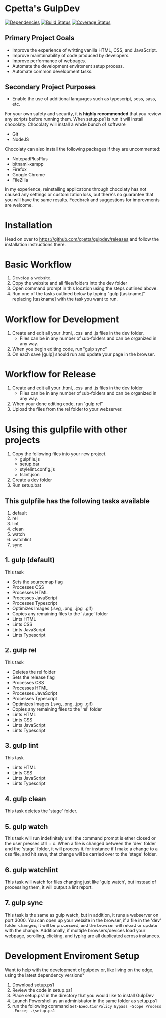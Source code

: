 # Cpetta's GulpDev 
[![Dependencies][david-svg]][david-url] [![Build Status][travis-ci-svg]][travis-ci-url] [![Coverage Status][coveralls-svg]][coveralls-url]

## Primary Project Goals
* Improve the experience of writting vanilla HTML, CSS, and JavaScript.
* Improve maintainability of code produced by developers.
* Improve performance of webpages.
* Automate the development enviroment setup process.
* Automate common development tasks.

## Secondary Project Purposes
* Enable the use of additional languages such as typescript, scss, sass, etc.

For your own safety and security, it is **highly recommended** that you review any scripts before running them.
When setup.ps1 is run it will install chocolaty.
Chocolaty will install a whole bunch of software
* Git
* NodeJS

Chocolaty can also install the following packages if they are uncommented:
* NotepadPlusPlus
* bitnami-xampp
* Firefox
* Google Chrome
* FileZilla

In my experience, reinstalling applications through chocolaty has not caused any settings or customization loss, but there's no guarantee that you will have the same results.
Feedback and suggestions for improvments are welcome.

# Installation
Head on over to https://github.com/cpetta/gulpdev/releases and follow the installation instructions there.

# Basic Workflow
1. Develop a website.
2. Copy the website and all files/folders into the dev folder
3. Open command prompt in this location using the steps outlined above.
4. Run one of the tasks outlined below by typing "gulp [taskname]" replacing [taskname] with the task you want to run.

# Workflow for Development
1. Create and edit all your .html, .css, and .js files in the dev folder.
	* Files can be in any number of sub-folders and can be organized in any way.
2. When you begin editing code, run "gulp sync"
3. On each save [gulp] should run and update your page in the browser.

# Workflow for Release
1. Create and edit all your .html, .css, and .js files in the dev folder
	* Files can be in any number of sub-folders and can be organized in any way.
2. When your done editing code, run "gulp rel"
3. Upload the files from the rel folder to your webserver.
	
# Using this gulpfile with other projects
1. Copy the following files into your new project. 
	* gulpfile.js
	* setup.bat
	* stylelint.config.js
	* tslint.json
2. Create a dev folder
3. Run setup.bat

## This gulpfile has the following tasks available
1. default
2. rel
3. lint
4. clean
5. watch
6. watchlint
7. sync

## 1. gulp (default)
This task 
* Sets the sourcemap flag
* Processes CSS
* Processes HTML
* Processes JavaScript
* Processes Typescript
* Optimizes Images (.svg, .png, .jpg, .gif)
* Copies any remaining files to the 'stage' folder
* Lints HTML
* Lints CSS
* Lints JavaScript
* Lints Typescript

## 2. gulp rel
This task
* Deletes the rel folder
* Sets the release flag
* Processes CSS
* Processes HTML
* Processes JavaScript
* Processes Typescript
* Optimizes Images (.svg, .png, .jpg, .gif)
* Copies any remaining files to the 'rel' folder
* Lints HTML
* Lints CSS
* Lints JavaScript
* Lints Typescript
		
## 3. gulp lint
This task
* Lints HTML
* Lints CSS
* Lints JavaScript
* Lints Typescript
		
## 4. gulp clean
This task deletes the 'stage' folder.
	
## 5. gulp watch
This task will run indefinitely until the command prompt is ether closed or the user presses ctrl + c.
When a file is changed between the 'dev' folder and the 'stage' folder, it will process it.
for instance if I make a change to a css file, and hit save, that change will be carried over to the 'stage' folder.
		
## 6. gulp watchlint
This task will watch for files changing just like 'gulp watch', but instead of processing them, it will output a lint report.
		
## 7. gulp sync
This task is the same as gulp watch, but in addition, it runs a webserver on port 3000.
You can open up your website in the browser, if a file in the 'dev' folder changes, it will be processed, and the browser will reload or update with the change.
Additionally, if multiple browsers/devices load your webpage, scrolling, clicking, and typing are all duplicated across instances.

# Development Enviroment Setup
Want to help with the development of gulpdev or, like living on the edge, using the latest dependency versions?
1. Download setup.ps1
2. Review the code in setup.ps1
3. Place setup.ps1 in the directory that you would like to install GulpDev
2. Launch Powershell as an administrator in the same folder as setup.ps1
4. run the following command `Set-ExecutionPolicy Bypass -Scope Process -Force; .\setup.ps1`

[david-svg]: https://david-dm.org/cpetta/gulpdev.svg
[david-url]: https://david-dm.org/cpetta/gulpdev
[travis-ci-svg]: https://travis-ci.org/cpetta/GulpDev.svg?branch=master
[travis-ci-url]: https://travis-ci.org/cpetta/GulpDev
[coveralls-svg]: https://coveralls.io/repos/github/cpetta/GulpDev/badge.svg?branch=master
[coveralls-url]: https://coveralls.io/github/cpetta/GulpDev?branch=master
